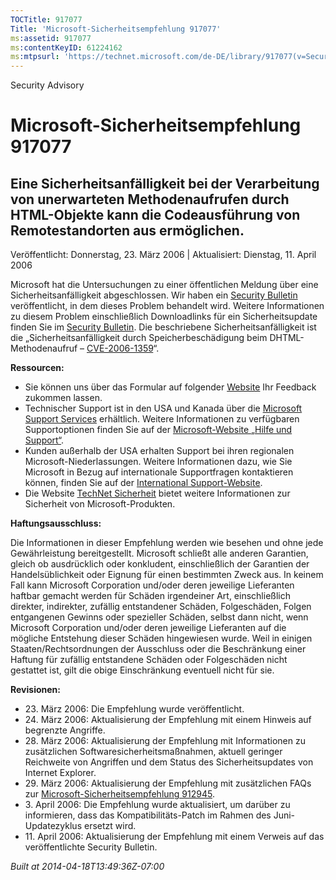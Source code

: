 ```yaml
---
TOCTitle: 917077
Title: 'Microsoft-Sicherheitsempfehlung 917077'
ms:assetid: 917077
ms:contentKeyID: 61224162
ms:mtpsurl: 'https://technet.microsoft.com/de-DE/library/917077(v=Security.10)'
---
```


Security Advisory

Microsoft-Sicherheitsempfehlung 917077
======================================

Eine Sicherheitsanfälligkeit bei der Verarbeitung von unerwarteten Methodenaufrufen durch HTML-Objekte kann die Codeausführung von Remotestandorten aus ermöglichen.
--------------------------------------------------------------------------------------------------------------------------------------------------------------------

Veröffentlicht: Donnerstag, 23. März 2006 | Aktualisiert: Dienstag, 11. April 2006

Microsoft hat die Untersuchungen zu einer öffentlichen Meldung über eine Sicherheitsanfälligkeit abgeschlossen. Wir haben ein [Security Bulletin](http://www.microsoft.com/germany/technet/sicherheit/bulletins/ms06-013.mspx) veröffentlicht, in dem dieses Problem behandelt wird. Weitere Informationen zu diesem Problem einschließlich Downloadlinks für ein Sicherheitsupdate finden Sie im [Security Bulletin](http://www.microsoft.com/germany/technet/sicherheit/bulletins/ms06-013.mspx). Die beschriebene Sicherheitsanfälligkeit ist die „Sicherheitsanfälligkeit durch Speicherbeschädigung beim DHTML-Methodenaufruf – [CVE-2006-1359](http://www.cve.mitre.org/cgi-bin/cvename.cgi?name=cve-2006-1359)“.

**Ressourcen:**

-   Sie können uns über das Formular auf folgender [Website](https://support.microsoft.com/common/survey.aspx?scid=sw;en;1257&amp;showpage=1&amp;ws=technet&amp;sd=tech) Ihr Feedback zukommen lassen.
-   Technischer Support ist in den USA und Kanada über die [Microsoft Support Services](http://go.microsoft.com/fwlink/?linkid=21131) erhältlich. Weitere Informationen zu verfügbaren Supportoptionen finden Sie auf der [Microsoft-Website „Hilfe und Support“](http://support.microsoft.com/).
-   Kunden außerhalb der USA erhalten Support bei ihren regionalen Microsoft-Niederlassungen. Weitere Informationen dazu, wie Sie Microsoft in Bezug auf internationale Supportfragen kontaktieren können, finden Sie auf der [International Support-Website](http://go.microsoft.com/fwlink/?linkid=21155).
-   Die Website [TechNet Sicherheit](http://www.microsoft.com/germany/technet/sicherheit/default.mspx) bietet weitere Informationen zur Sicherheit von Microsoft-Produkten.

**Haftungsausschluss:**

Die Informationen in dieser Empfehlung werden wie besehen und ohne jede Gewährleistung bereitgestellt. Microsoft schließt alle anderen Garantien, gleich ob ausdrücklich oder konkludent, einschließlich der Garantien der Handelsüblichkeit oder Eignung für einen bestimmten Zweck aus. In keinem Fall kann Microsoft Corporation und/oder deren jeweilige Lieferanten haftbar gemacht werden für Schäden irgendeiner Art, einschließlich direkter, indirekter, zufällig entstandener Schäden, Folgeschäden, Folgen entgangenen Gewinns oder spezieller Schäden, selbst dann nicht, wenn Microsoft Corporation und/oder deren jeweilige Lieferanten auf die mögliche Entstehung dieser Schäden hingewiesen wurde. Weil in einigen Staaten/Rechtsordnungen der Ausschluss oder die Beschränkung einer Haftung für zufällig entstandene Schäden oder Folgeschäden nicht gestattet ist, gilt die obige Einschränkung eventuell nicht für sie.

**Revisionen:**

-   23. März 2006: Die Empfehlung wurde veröffentlicht.
-   24. März 2006: Aktualisierung der Empfehlung mit einem Hinweis auf begrenzte Angriffe.
-   28. März 2006: Aktualisierung der Empfehlung mit Informationen zu zusätzlichen Softwaresicherheitsmaßnahmen, aktuell geringer Reichweite von Angriffen und dem Status des Sicherheitsupdates von Internet Explorer.
-   29. März 2006: Aktualisierung der Empfehlung mit zusätzlichen FAQs zur [Microsoft-Sicherheitsempfehlung 912945](http://www.microsoft.com/germany/technet/sicherheit/empfehlungen/912945.mspx).
-   3. April 2006: Die Empfehlung wurde aktualisiert, um darüber zu informieren, dass das Kompatibilitäts-Patch im Rahmen des Juni-Updatezyklus ersetzt wird.
-   11. April 2006: Aktualisierung der Empfehlung mit einem Verweis auf das veröffentlichte Security Bulletin.

*Built at 2014-04-18T13:49:36Z-07:00*
